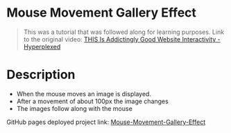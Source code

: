 # Mouse Movement Gallery Effect

> This was a tutorial that was followed along for learning purposes.
> Link to the original video: [THIS Is Addictingly Good Website Interactivity - Hyperplexed](https://www.youtube.com/watch?v=Jt3A2lNN2aE)

# Description

- When the mouse moves an image is displayed.
- After a movement of about 100px the image changes
- The images follow along with the mouse

GitHub pages deployed project link: [Mouse-Movement-Gallery-Effect](https://mfahadyounas.github.io/mouse-movement-gallery-effect/)
